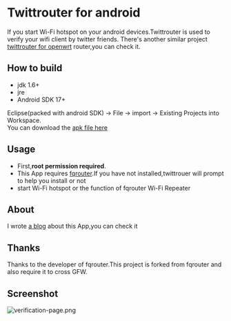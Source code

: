 Twittrouter for android
=======================
If you start Wi-Fi hotspot on your android devices.Twittrouter is used to verify your wifi client by twitter friends.
There's another similar project [twittrouter for openwrt](https://github.com/scola/twittrouter) router,you can check it.

How to build
------------
 * jdk 1.6+
 * jre
 * Android SDK 17+

Eclipse(packed with android SDK) -> File -> import -> Existing Projects into Workspace.  
You can download the [apk file here](http://crater.herokuapp.com/uploads/twittrouter.apk)

Usage
-----
 * First,**root permission required**.
 * This App requires [fqrouter](https://s3-ap-southeast-1.amazonaws.com/fqrouter/fqrouter-latest.apk).If you have not installed,twittrouer will prompt to help you install or not
 * start Wi-Fi hotspot or the function of fqrouter Wi-Fi Repeater
    
About
-----
I wrote [a blog](http://scola.github.io/add-twitter-follower-verification-over-wifi/) about this App,you can check it

Thanks
------
Thanks to the developer of fqrouter.This project is forked from fqrouter and also require it to cross GFW.

Screenshot
----------
![verification-page.png](https://raw.github.com/scola/twittrouter-python/master/verification-page.png)
